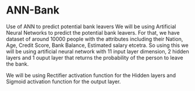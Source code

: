 # ANN-Bank
Use of ANN to predict potential bank leavers
We will be using Artificial Neural Networks to predict the potential bank leavers. For that, we have dataset of around 10000 people with the attributes including their Nation, Age, Credit Score, Bank Balance, Estimated salary etcetra. So using this we will be using artificial neural network with 11 input layer dimension, 2 hidden layers and 1 ouput layer that returns the probability of the person to leave the bank.

We will be using Rectifier activation function for the Hidden layers and Sigmoid activation function for the output layer.
